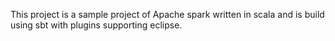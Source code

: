 This project is a sample project of Apache spark written in scala and
is build using sbt with plugins supporting eclipse.